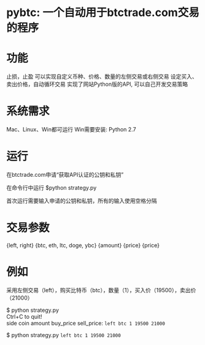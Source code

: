 <h1>pybtc: 一个自动用于btctrade.com交易的程序</hi>

功能
=======
止损，止盈
可以实现自定义币种、价格、数量的左侧交易或右侧交易
设定买入、卖出价格，自动循环交易
实现了网站Python版的API, 可以自己开发交易策略

系统需求
=======
Mac、Linux、Win都可运行
Win需要安装: Python 2.7

运行
=======
在btctrade.com申请“获取API认证的公钥和私钥”

在命令行中运行
$python strategy.py

首次运行需要输入申请的公钥和私钥，所有的输入使用空格分隔

交易参数
=======
{left, right} {btc, eth, ltc, doge, ybc} {amount} {price} {price}

例如
=======
采用左侧交易（left），购买比特币（btc），数量（1），买入价（19500），卖出价（21000）

$ python strategy.py<br />Ctrl+C to quit!<br />side coin amount buy_price sell_price: `left btc 1 19500 21000`
<br />

$ python strategy.py `left btc 1 19500 21000`